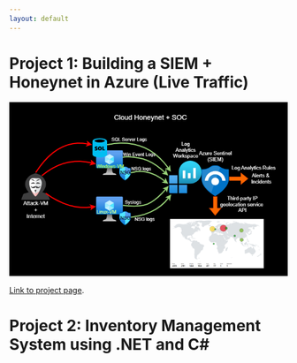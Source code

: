 ```yaml
---
layout: default
---
```


# Project 1: Building a SIEM + Honeynet in Azure (Live Traffic)

![Honeynet](Honeynet.png)

[Link to project page](./another-page.html).

# Project 2: Inventory Management System using .NET and C#


